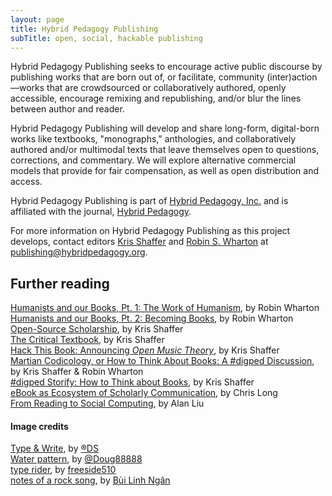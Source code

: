 ```yaml
---
layout: page
title: Hybrid Pedagogy Publishing
subTitle: open, social, hackable publishing
---
```


Hybrid Pedagogy Publishing seeks to encourage active public discourse by publishing works that are born out of, or facilitate, community (inter)action—works that are crowdsourced or collaboratively authored, openly accessible, encourage remixing and republishing, and/or blur the lines between author and reader.

Hybrid Pedagogy Publishing will develop and share long-form, digital-born works like textbooks, "monographs," anthologies, and collaboratively authored and/or multimodal texts that leave themselves open to questions, corrections, and commentary. We will explore alternative commercial models that provide for fair compensation, as well as open distribution and access.

Hybrid Pedagogy Publishing is part of [Hybrid Pedagogy, Inc.](http://www.hybridpedagogy.org) and is affiliated with the journal, [Hybrid Pedagogy](http://www.hybridpedagogy.com).

For more information on Hybrid Pedagogy Publishing as this project develops, contact editors [Kris Shaffer](http://twitter.com/krisshaffer) and [Robin S. Wharton](http://twitter.com/rswharton) at [publishing@hybridpedagogy.org](mailto:publishing@hybridpedagogy.org).

## Further reading

[Humanists and our Books, Pt. 1: The Work of Humanism](http://www.hybridpedagogy.com/journal/humanists-books-pt-1-work-humanism/), by Robin Wharton  
[Humanists and our Books, Pt. 2: Becoming Books](http://www.hybridpedagogy.com/journal/humanists-books-pt-2-becoming-books/), by Robin Wharton  
[Open-Source Scholarship](http://www.hybridpedagogy.com/journal/open-source-scholarship/), by Kris Shaffer  
[The Critical Textbook](http://www.hybridpedagogy.com/journal/critical-textbook/), by Kris Shaffer  
[Hack This Book: Announcing *Open Music Theory*](http://www.hybridpedagogy.com/announcements/hack-book-announcing-open-music-theory/), by Kris Shaffer  
[Martian Codicology, or How to Think About Books: A #digped Discussion](http://www.hybridpedagogy.com/announcements/martian-codicology-think-books-digped-discussion/), by Kris Shaffer & Robin Wharton  
[#digped Storify: How to Think about Books](http://www.hybridpedagogy.com/announcements/digped-storify-think-books/), by Kris Shaffer  
[eBook as Ecosystem of Scholarly Communication](http://www.cplong.org/cplportfolio/dh2013sppp/), by Chris Long  
[From Reading to Social Computing](http://dlsanthology.commons.mla.org/from-reading-to-social-computing/), by Alan Liu  

#### Image credits

[Type & Write](https://www.flickr.com/photos/roberts87/4565751628), by [®DS](https://www.flickr.com/photos/roberts87/)  
[Water pattern](https://www.flickr.com/photos/doug88888/5891638442/), by [@Doug88888](https://www.flickr.com/photos/doug88888/)  
[type rider](https://www.flickr.com/photos/freeside/2402898188), by [freeside510](https://www.flickr.com/photos/freeside/)  
[notes of a rock song](https://www.flickr.com/photos/linhngan/3101950593/), by [Bùi Linh Ngân](https://www.flickr.com/photos/linhngan/)  